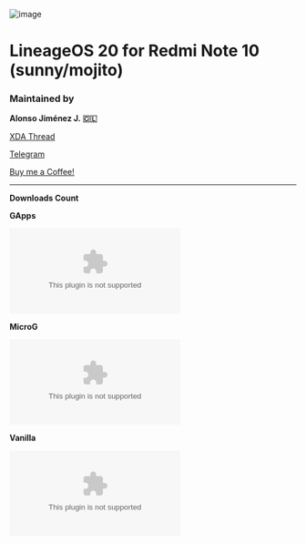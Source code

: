 ![image](https://github.com/alonsoj636/alonsoj_lineage_releases/assets/102626923/6eef4176-755a-4830-be9d-239ca92426bc)


# LineageOS 20 for Redmi Note 10 (sunny/mojito)

### Maintained by

**Alonso Jiménez J.**  **🇨🇱**

[XDA Thread](https://forum.xda-developers.com/t/rom-13-unofficial-lineageos-20-sunny-mojito.4436693/)

[Telegram](https://t.me/alonsoj636MW)

[Buy me a Coffee!](https://ko-fi.com/alonsoj636)

-----------------------------------------

**Downloads Count**

**GApps**

[![Github Releases (by Release)](https://img.shields.io/github/downloads/alonsoj636/alonsoj_lineage_releases/20-20231118/lineage-20.0-20231118-AJCL-GApps-sunny.zip?style=plastic&logo=lineageos&logoColor=white&label=Alonso's%20Cave&color=white
)](https://github.com/alonsoj636/alonsoj_lineage_releases/releases)

**MicroG**

[![Github Releases (by Release)](https://img.shields.io/github/downloads/alonsoj636/alonsoj_lineage_releases/20-20231118/lineage-20.0-20231118-AJCL-MicroG-sunny.zip?style=plastic&logo=lineageos&logoColor=white&label=Alonso's%20Cave&color=white
)](https://github.com/alonsoj636/alonsoj_lineage_releases/releases)

**Vanilla**

[![Github Releases (by Release)](https://img.shields.io/github/downloads/alonsoj636/alonsoj_lineage_releases/20-20231118/lineage-20.0-20231118-AJCL-Vanilla-sunny.zip?style=plastic&logo=lineageos&logoColor=white&label=Alonso's%20Cave&color=white
)](https://github.com/alonsoj636/alonsoj_lineage_releases/releases)
